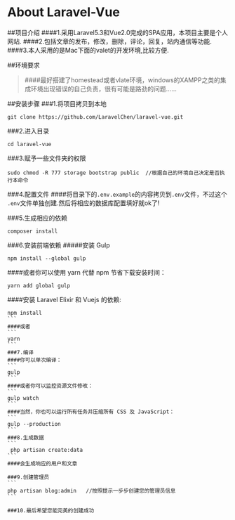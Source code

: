 
# About Laravel-Vue
##项目介绍
####1.采用Laravel5.3和Vue2.0完成的SPA应用，本项目主要是个人网站.
####2.包括文章的发布，修改，删除，评论，回复，站内通信等功能.
####3.本人采用的是Mac下面的valet的开发环境,比较方便.

##环境要求
>####最好搭建了homestead或者vlate环境，windows的XAMPP之类的集成环境出现错误的自己负责，很有可能是路劲的问题......

##安装步骤
###1.将项目拷贝到本地
```
git clone https://github.com/LaravelChen/laravel-vue.git
```
###2.进入目录
```
cd laravel-vue
```
###3.赋予一些文件夹的权限
```
sudo chmod -R 777 storage bootstrap public  //根据自己的环境自己决定是否执行本命令
```

###4.配置文件
####将目录下的```.env.example```的内容拷贝到```.env```文件，不过这个  ```.env```文件单独创建.然后将相应的数据库配置填好就ok了!

###5.生成相应的依赖
```
composer install
```

###6.安装前端依赖
#####安装 Gulp

```
npm install --global gulp
```
####或者你可以使用 yarn 代替 npm 节省下载安装时间：

```
yarn add global gulp
```
####安装 Laravel Elixir 和 Vuejs 的依赖:
````
npm install
```
####或者
```
yarn
```
###7.编译
####你可以单次编译：
```
gulp
```
####或者你可以监控资源文件修改：
```
gulp watch
```
####当然，你也可以运行所有任务并压缩所有 CSS 及 JavaScript：
```
gulp --production
```
###8.生成数据
```
 php artisan create:data
```
####会生成响应的用户和文章

###9.创建管理员
```
php artisan blog:admin   //按照提示一步步创建您的管理员信息
```

###10.最后希望您能完美的创建成功

